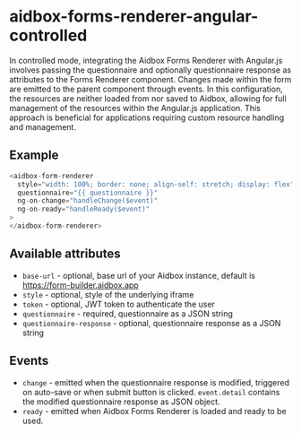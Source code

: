 # aidbox-forms-renderer-angular-controlled

In controlled mode, integrating the Aidbox Forms Renderer with Angular.js
involves passing the questionnaire and optionally questionnaire response as attributes to the Forms
Renderer component. Changes made within the form are emitted to the parent
component through events. In this configuration, the resources are neither
loaded from nor saved to Aidbox, allowing for full management of the 
resources within the Angular.js application. This approach is 
beneficial for applications requiring custom resource handling and
management.

## Example

```js
<aidbox-form-renderer
  style="width: 100%; border: none; align-self: stretch; display: flex"
  questionnaire="{{ questionnaire }}"
  ng-on-change="handleChange($event)"
  ng-on-ready="handleReady($event)"
>
</aidbox-form-renderer>
```

## Available attributes
* `base-url` - optional, base url of your Aidbox instance, default is https://form-builder.aidbox.app
* `style` - optional, style of the underlying iframe
* `token` - optional, JWT token to authenticate the user
* `questionnaire` - required, questionnaire as a JSON string
* `questionnaire-response` - optional, questionnaire response as a JSON string

## Events
* `change` - emitted when the questionnaire response is modified, triggered on auto-save or when submit button is clicked. `event.detail` contains the modified questionnaire response as JSON object.
* `ready` - emitted when Aidbox Forms Renderer is loaded and ready to be used.
